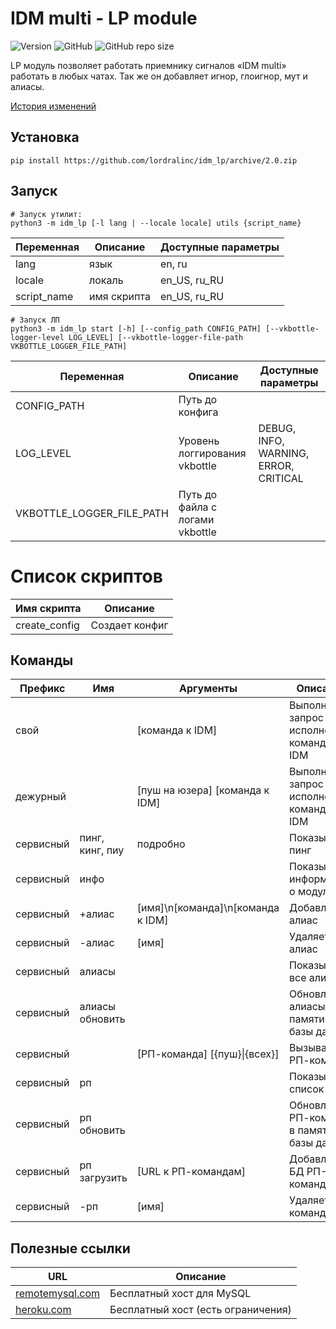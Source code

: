 # IDM multi - LP module
![Version](https://img.shields.io/badge/dynamic/json?color=blue&label=version&query=%24.version_str&url=https%3A%2F%2Fraw.githubusercontent.com%2Flordralinc%2Fidm_lp-rest%2Fmain%2Fmanifest.json)
![GitHub](https://img.shields.io/github/license/lordralinc/idm_lp)
![GitHub repo size](https://img.shields.io/github/repo-size/lordralinc/idm_lp)

LP модуль позволяет работать приемнику сигналов «IDM multi» работать в любых чатах.
Так же он добавляет игнор, глоигнор, мут и алиасы.

[История изменений](https://github.com/lordralinc/idm_lp/blob/2.0/CHANGELOG.md)

<!--
4: 252535322122234232
  1  2  3  4  5
1 a  b  c  d  e
2 f  g  h  ij k
3 l  m  n  o  p
4 q  r  s  y  u
5 v  w  x  y  z
-->

## Установка
```shell script
pip install https://github.com/lordralinc/idm_lp/archive/2.0.zip
```

## Запуск
```shell script
# Запуск утилит: 
python3 -m idm_lp [-l lang | --locale locale] utils {script_name}
```
| Переменная  | Описание      | Доступные параметры |
|-------------|---------------|---------------------|
| lang        | язык          | en, ru              |
| locale      | локаль        | en\_US, ru\_RU      |
| script_name | имя скрипта   | en\_US, ru\_RU      |
```shell script
# Запуск ЛП
python3 -m idm_lp start [-h] [--config_path CONFIG_PATH] [--vkbottle-logger-level LOG_LEVEL] [--vkbottle-logger-file-path VKBOTTLE_LOGGER_FILE_PATH]
```
| Переменная                   | Описание                        | Доступные параметры                   |
|------------------------------|---------------------------------|---------------------------------------|
| CONFIG\_PATH                 | Путь до конфига                 |                                       |
| LOG\_LEVEL                   | Уровень логгирования vkbottle   | DEBUG, INFO, WARNING, ERROR, CRITICAL |
| VKBOTTLE\_LOGGER\_FILE\_PATH | Путь до файла с логами vkbottle |                                       |

# Список скриптов
| Имя скрипта    | Описание       |
|----------------|----------------|
| create\_config | Создает конфиг |

## Команды
| Префикс   | Имя             | Аргументы                                 | Описание                                         |
|-----------|-----------------|-------------------------------------------|--------------------------------------------------|
| свой      |                 | \[команда к IDM\]                         | Выполняет запрос на исполнение команды к IDM     |
| дежурный  |                 | \[пуш на юзера\] \[команда к IDM\]        | Выполняет запрос на исполнение команды к IDM     |
| сервисный | пинг, кинг, пиу | подробно                                  | Показывает пинг                                  |
| сервисный | инфо            |                                           | Показывает информацию о модуле                   |
| сервисный | \+алиас         | \[имя\]\\n\[команда\]\\n\[команда к IDM\] | Добавляет алиас                                  |
| сервисный | \-алиас         | \[имя\]                                   | Удаляет алиас                                    |
| сервисный | алиасы          |                                           | Показывает все алиасы                            |
| сервисный | алиасы обновить |                                           | Обновляет алиасы в памяти из базы данных         |
| сервисный |                 | \[РП\-команда\] \[\{пуш\}\|\{всех\}\]     | Вызывает РП\-команду                             |
| сервисный | рп              |                                           | Показывает список РП                             |
| сервисный | рп обновить     |                                           | Обновляет РП\-команды в памяти из базы данных    |
| сервисный | рп загрузить    | \[URL к РП\-командам\]                    | Добавляет в БД РП\-команды                       |
| сервисный |  \-рп           | \[имя\]                                   | Удаляет РП\-команду                              |

## Полезные ссылки
| URL                                         | Описание                           |
|---------------------------------------------|------------------------------------|
| [remotemysql.com](https://remotemysql.com/) | Бесплатный хост для MySQL          |
| [heroku.com](https://www.heroku.com/)       | Бесплатный хост (есть ограничения) |



